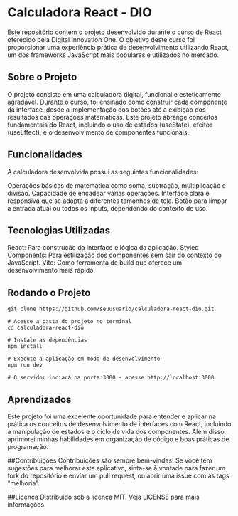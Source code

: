 # Calculadora React - DIO

Este repositório contém o projeto desenvolvido durante o curso de React oferecido pela Digital Innovation One. O objetivo deste curso foi proporcionar uma experiência prática de desenvolvimento utilizando React, um dos frameworks JavaScript mais populares e utilizados no mercado.

## Sobre o Projeto

O projeto consiste em uma calculadora digital, funcional e esteticamente agradável. Durante o curso, foi ensinado como construir cada componente da interface, desde a implementação dos botões até a exibição dos resultados das operações matemáticas. Este projeto abrange conceitos fundamentais do React, incluindo o uso de estados (useState), efeitos (useEffect), e o desenvolvimento de componentes funcionais.

## Funcionalidades

A calculadora desenvolvida possui as seguintes funcionalidades:

Operações básicas de matemática como soma, subtração, multiplicação e divisão.
Capacidade de encadear várias operações.
Interface clara e responsiva que se adapta a diferentes tamanhos de tela.
Botão para limpar a entrada atual ou todos os inputs, dependendo do contexto de uso.

## Tecnologias Utilizadas

React: Para construção da interface e lógica da aplicação.
Styled Components: Para estilização dos componentes sem sair do contexto do JavaScript.
Vite: Como ferramenta de build que oferece um desenvolvimento mais rápido.

## Rodando o Projeto

```# Clone este repositório
git clone https://github.com/seuusuario/calculadora-react-dio.git

# Acesse a pasta do projeto no terminal
cd calculadora-react-dio

# Instale as dependências
npm install

# Execute a aplicação em modo de desenvolvimento
npm run dev

# O servidor inciará na porta:3000 - acesse http://localhost:3000 
```

## Aprendizados

Este projeto foi uma excelente oportunidade para entender e aplicar na prática os conceitos de desenvolvimento de interfaces com React, incluindo a manipulação de estados e o ciclo de vida dos componentes. Além disso, aprimorei minhas habilidades em organização de código e boas práticas de programação.

##Contribuições
Contribuições são sempre bem-vindas! Se você tem sugestões para melhorar este aplicativo, sinta-se à vontade para fazer um fork do repositório e enviar um pull request, ou abrir uma issue com as tags "melhoria".

##Licença
Distribuído sob a licença MIT. Veja LICENSE para mais informações.
